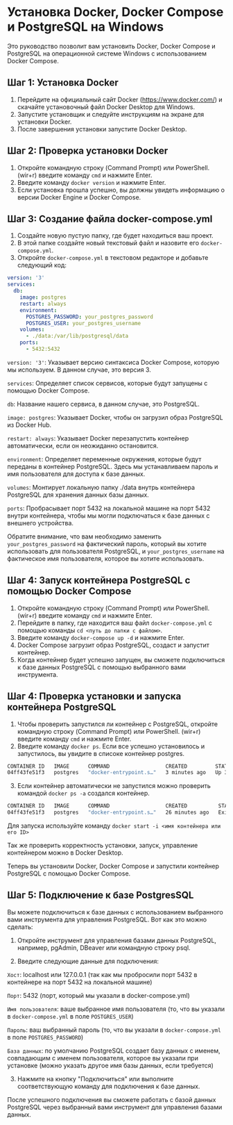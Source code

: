 # Установка Docker, Docker Compose и PostgreSQL на Windows

Это руководство позволит вам установить Docker, Docker Compose и PostgreSQL на операционной системе Windows с использованием Docker Compose.

## Шаг 1: Установка Docker

1. Перейдите на официальный сайт Docker (<https://www.docker.com/>) и скачайте установочный файл Docker Desktop для Windows.
2. Запустите установщик и следуйте инструкциям на экране для установки Docker.
3. После завершения установки запустите Docker Desktop.

## Шаг 2: Проверка установки Docker

1. Откройте командную строку (Command Prompt) или PowerShell. (wir+r) введите команду `cmd` и нажмите Enter.
2. Введите команду `docker version` и нажмите Enter.
3. Если установка прошла успешно, вы должны увидеть информацию о версии Docker Engine и Docker Compose.

## Шаг 3: Создание файла docker-compose.yml

1. Создайте новую пустую папку, где будет находиться ваш проект.
2. В этой папке создайте новый текстовый файл и назовите его `docker-compose.yml`.
3. Откройте `docker-compose.yml` в текстовом редакторе и добавьте следующий код:

```yaml
version: '3'
services:
  db:
    image: postgres
    restart: always
    environment:
      POSTGRES_PASSWORD: your_postgres_password
      POSTGRES_USER: your_postgres_username
    volumes:
      - ./data:/var/lib/postgresql/data
    ports:
      - 5432:5432
```

`version: '3'`: Указывает версию синтаксиса Docker Compose, которую мы используем. В данном случае, это версия 3.

`services`: Определяет список сервисов, которые будут запущены с помощью Docker Compose.

`db`: Название нашего сервиса, в данном случае, это PostgreSQL.

`image: postgres`: Указывает Docker, чтобы он загрузил образ PostgreSQL из Docker Hub.

`restart: always`: Указывает Docker перезапустить контейнер автоматически, если он неожиданно остановится.

`environment`: Определяет переменные окружения, которые будут переданы в контейнер PostgreSQL. Здесь мы устанавливаем пароль и имя пользователя для доступа к базе данных.

`volumes`: Монтирует локальную папку ./data внутрь контейнера PostgreSQL для хранения данных базы данных.

`ports`: Пробрасывает порт 5432 на локальной машине на порт 5432 внутри контейнера, чтобы мы могли подключаться к базе данных с внешнего устройства.

Обратите внимание, что вам необходимо заменить `your_postgres_password` на фактический пароль, который вы хотите использовать для пользователя PostgreSQL, и `your_postgres_username` на фактическое имя пользователя, которое вы хотите использовать.

## Шаг 4: Запуск контейнера PostgreSQL с помощью Docker Compose

1. Откройте командную строку (Command Prompt) или PowerShell. (wir+r) введите команду `cmd` и нажмите Enter.
2. Перейдите в папку, где находится ваш файл `docker-compose.yml` с помощью команды `cd <путь до папки с файлом>`.
3. Введите команду `docker-compose up -d` и нажмите Enter.
4. Docker Compose загрузит образ PostgreSQL, создаст и запустит контейнер.
5. Когда контейнер будет успешно запущен, вы сможете подключиться к базе данных PostgreSQL с помощью выбранного вами инструмента.

## Шаг 4: Проверка установки и запуска контейнера PostgreSQL

1. Чтобы проверить запустился ли контейнер с PostgreSQL, откройте командную строку (Command Prompt) или PowerShell. (wir+r) введите команду `cmd` и нажмите Enter.
2. Введите команду `docker ps`.
Если все успешно установилось и запустилось, вы увидите в списоке контейнер postgres.

```bash
CONTAINER ID   IMAGE      COMMAND                  CREATED         STATUS         PORTS                    NAMES
04ff43fe51f3   postgres   "docker-entrypoint.s…"   3 minutes ago   Up 3 minutes   0.0.0.0:5432->5432/tcp   docker-db-1
```

3. Если контейнер автоматически не запустился можно проверить командой `docker ps -a` создался контейнер.

```bash
CONTAINER ID   IMAGE      COMMAND                  CREATED          STATUS                          PORTS     NAMES
04ff43fe51f3   postgres   "docker-entrypoint.s…"   26 minutes ago   Exited (0) About a minute ago             docker-db-1
```

Для запуска используйте команду `docker start -i <имя контейнера или его ID>`

Так же проверить корректность установки, запуск, управление контейнером можно в Docker Desktop.

Теперь вы установили Docker, Docker Compose и запустили контейнер PostgreSQL с помощью Docker Compose.

## Шаг 5: Подключение к базе PostgresSQL

Вы можете подключиться к базе данных с использованием выбранного вами инструмента для управления PostgreSQL. Вот как это можно сделать:

1. Откройте инструмент для управления базами данных PostgreSQL, например, pgAdmin, DBeaver или командную строку psql.

2. Введите следующие данные для подключения:

`Хост`: localhost или 127.0.0.1 (так как мы пробросили порт 5432 в контейнере на порт 5432 на локальной машине)

`Порт`: 5432 (порт, который мы указали в docker-compose.yml)

`Имя пользователя`: ваше выбранное имя пользователя (то, что вы указали в `docker-compose.yml` в поле `POSTGRES_USER`)

`Пароль`: ваш выбранный пароль (то, что вы указали в `docker-compose.yml` в поле `POSTGRES_PASSWORD`)

`База данных`: по умолчанию PostgreSQL создает базу данных с именем, совпадающим с именем пользователя, которое вы указали при установке (можно указать другое имя базы данных, если требуется)

3. Нажмите на кнопку "Подключиться" или выполните соответствующую команду для подключения к базе данных.

После успешного подключения вы сможете работать с базой данных PostgreSQL через выбранный вами инструмент для управления базами данных.
